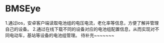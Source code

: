 BMSEye
======

1.通过ios，安卓客户端读取电池组的电压电流，老化率等信息，方便了解并管理自己的设备。
2.通过在线下载不同的设备对应的电池组配置信息，从而实现对不同电动车，基站等设备的电池组管理。
待补充~~~~~~~

